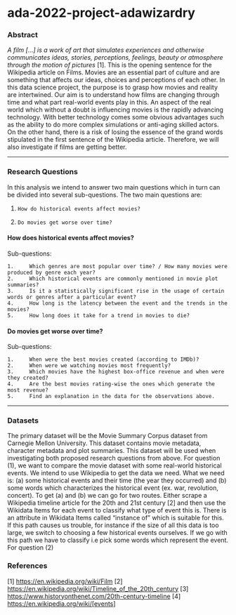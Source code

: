 # ada-2022-project-adawizardry

### Abstract

*A film […] is a work of art that simulates experiences and otherwise communicates ideas, stories, perceptions, feelings, beauty or atmosphere through the motion of pictures* [1]. This is the opening sentence for the Wikipedia article on Films. Movies are an essential part of culture and are something that affects our ideas, choices and perceptions of each other. In this data science project, the purpose is to grasp how movies and reality are intertwined. Our aim is to understand how films are changing through time and what part real-world events play in this. An aspect of the real world which without a doubt is influencing movies is the rapidly advancing technology. With better technology comes some obvious advantages such as the ability to do more complex simulations or anti-aging skilled actors. On the other hand, there is a risk of losing the essence of the grand words stipulated in the first sentence of the Wikipedia article. Therefore, we will also investigate if films are getting better. 
 
 ---
### Research Questions

In this analysis we intend to answer two main questions which in turn can be divided into several sub-questions. The two main questions are:
 
1.     How do historical events affect movies?
2.     Do movies get worse over time?
 
#### How does historical events affect movies?
Sub-questions:

    1.     Which genres are most popular over time? / How many movies were produced by genre each year?
    2.     Which historical events are commonly mentioned in movie plot summaries?
    3.     Is it a statistically significant rise in the usage of certain words or genres after a particular event?
    4.     How long is the latency between the event and the trends in the movies?
    5.     How long does it take for a trend in movies to die?
 
#### Do movies get worse over time?
Sub-questions:

    1.     When were the best movies created (according to IMDb)?
    2.     When were we watching movies most frequently?
    3.     Which movies have the highest box-office revenue and when were they created?
    4.     Are the best movies rating-wise the ones which generate the most revenue?
    5.     Find an explanation in the data for the observations above.
 
 ---
 
### Datasets

The primary dataset will be the Movie Summary Corpus dataset from Carnegie Mellon University. This dataset contains movie metadata, character metadata and plot summaries. This dataset will be used when investigating both proposed research questions from above. 
  For question (1), we want to compare the movie dataset with some real-world historical events. We intend to use Wikipedia to get the data we need. What we need is: (a) some historical events and their time (the year they occurred) and (b) some words which characterizes the historical event (ex. war, revolution, concert). To get (a) and (b) we can go for two routes. Either scrape a Wikipedia timeline article for the 20th and 21st century [2] and then use the Wikidata Items for each event to classify what type of event this is. There is an attribute in Wikidata Items called “instance of” which is suitable for this. If this path causes us trouble, for instance if the size of all this data is too large, we switch to choosing a few historical events ourselves. If we go with this path we have to classify i.e pick some words which represent the event.
  For question (2) 
 
### References
[1] https://en.wikipedia.org/wiki/Film
[2] https://en.wikipedia.org/wiki/Timeline_of_the_20th_century
[3] https://www.historyonthenet.com/20th-century-timeline
[4] https://en.wikipedia.org/wiki/[events]
